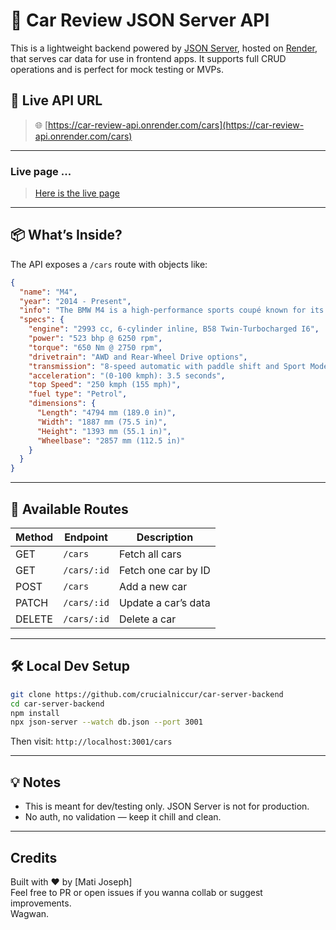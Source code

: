 
# 🚗 Car Review JSON Server API

This is a lightweight backend powered by [JSON Server](https://github.com/typicode/json-server), hosted on [Render](https://car-server-backend.onrender.com), that serves car data for use in frontend apps. It supports full CRUD operations and is perfect for mock testing or MVPs.

## 🔗 Live API URL

> 🌐 [https://car-review-api.onrender.com/cars](https://car-review-api.onrender.com/cars)  
---

### Live page ...
> [Here is the live page](https://car-reivew.vercel.app/)
---

## 📦 What’s Inside?

The API exposes a `/cars` route with objects like:

```json
{
  "name": "M4",
  "year": "2014 - Present",
  "info": "The BMW M4 is a high-performance sports coupé known for its potent engine, agile handling, and aggressive styling. It's available in various configurations, including the M4 Coupé, M4 Competition Coupé, and the more track-focused M4 CS and M4 CSL.",
  "specs": {
    "engine": "2993 cc, 6-cylinder inline, B58 Twin-Turbocharged I6",
    "power": "523 bhp @ 6250 rpm",
    "torque": "650 Nm @ 2750 rpm",
    "drivetrain": "AWD and Rear-Wheel Drive options",
    "transmission": "8-speed automatic with paddle shift and Sport Mode",
    "acceleration": "(0-100 kmph): 3.5 seconds",
    "top Speed": "250 kmph (155 mph)",
    "fuel type": "Petrol",
    "dimensions": {
      "Length": "4794 mm (189.0 in)",
      "Width": "1887 mm (75.5 in)",
      "Height": "1393 mm (55.1 in)",
      "Wheelbase": "2857 mm (112.5 in)"
    }
  }
}
```

---

## 🔧 Available Routes

| Method | Endpoint         | Description              |
|--------|------------------|--------------------------|
| GET    | `/cars`          | Fetch all cars           |
| GET    | `/cars/:id`      | Fetch one car by ID      |
| POST   | `/cars`          | Add a new car            |
| PATCH  | `/cars/:id`      | Update a car’s data      |
| DELETE | `/cars/:id`      | Delete a car             |

---

## 🛠 Local Dev Setup

```bash
git clone https://github.com/crucialniccur/car-server-backend
cd car-server-backend
npm install
npx json-server --watch db.json --port 3001
```

Then visit: `http://localhost:3001/cars`

---

## 💡 Notes

- This is meant for dev/testing only. JSON Server is not for production.
- No auth, no validation — keep it chill and clean.

---

## Credits

Built with ❤️ by [Mati Joseph]  
Feel free to PR or open issues if you wanna collab or suggest improvements.  
Wagwan.
